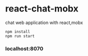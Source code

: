 # react-chat-mobx
chat web application with react,mobx

```
npm install
npm run start
```
### localhost:8070